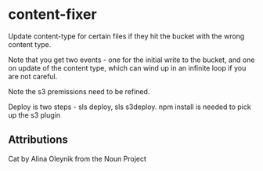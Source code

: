 # content-fixer

Update content-type for certain files if they hit the bucket with the wrong content type.

Note that you get two events - one for the initial write to the bucket, and one on update of the content type, which can wind up in an infinite loop if you are not careful.

Note the s3 premissions need to be refined.

Deploy is two steps - sls deploy, sls s3deploy. npm install is needed to pick up the s3 plugin

## Attributions

Cat by Alina Oleynik from the Noun Project
